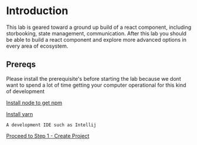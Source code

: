 # Introduction
This lab is geared toward a ground up build of a react component, including storbooking, state management, communication.
After this lab you should be able to build a react component and explore more advanced options in every area of ecosystem.

## Prereqs
Please install the prerequisite's before starting the lab because we dont want to spend a lot of time getting 
your computer operational for this kind of development

[Install node to get npm](https://nodejs.org/en/)

[Install yarn](https://yarnpkg.com/lang/en/docs/install/)

```
A development IDE such as Intellij
```

[Proceed to Step 1 - Create Project](create-project.md)
